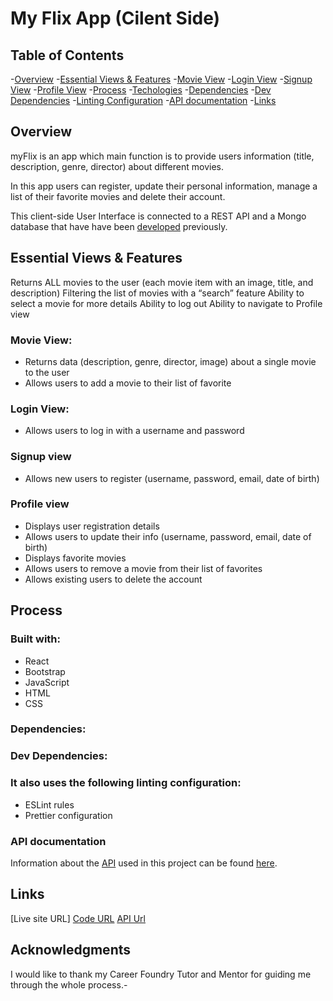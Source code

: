 # My Flix App (Cilent Side)

## Table of Contents

-[Overview](#overview)
-[Essential Views & Features](#essential-views--features)
  -[Movie View](#movie-view)
  -[Login View](#login-view)
  -[Signup View](#signup-view)
  -[Profile View](#profile-view)
-[Process](#process)
  -[Techologies](#built-with)
  -[Dependencies](#dependencies)
  -[Dev Dependencies](#dev-dependencies)
  -[Linting Configuration](#it-also-uses-the-following-linting-configuration)
  -[API documentation](#api-documentation)
-[Links](#links)



## Overview
myFlix is an app which main function is to provide users information (title, description, genre, director) about different movies.

In this app users can register, update their personal information, manage a list of their favorite movies and delete their account.

This client-side User Interface is connected to a REST API and a Mongo database that have have been [developed](https://github.com/GabCB/movie-web-app) previously.

## Essential Views & Features
Returns ALL movies to the user (each movie item with an image, title, and description)
Filtering the list of movies with a “search” feature
Ability to select a movie for more details
Ability to log out
Ability to navigate to Profile view

### Movie View:
- Returns data (description, genre, director, image) about a single movie to the user
- Allows users to add a movie to their list of favorite

### Login View:
- Allows users to log in with a username and password

### Signup view
- Allows new users to register (username, password, email, date of birth)

### Profile view
- Displays user registration details
- Allows users to update their info (username, password, email, date of birth)
- Displays favorite movies
- Allows users to remove a movie from their list of favorites
- Allows existing users to delete the account

## Process

### Built with:
- React
- Bootstrap
- JavaScript
- HTML
- CSS

### Dependencies:

### Dev Dependencies:

### It also uses the following linting configuration:
- ESLint rules
- Prettier configuration

### API documentation
Information about the [API](https://github.com/GabCB/movie-web-app) used in this project can be found [here](https://moviewebapp.herokuapp.com/documentation.html).

## Links
[Live site URL]
[Code URL](https://github.com/GabCB/myFlix-client/tree/myFlix-client_3.9)
[API Url](https://moviewebapp.herokuapp.com/)

## Acknowledgments

I would like to thank my Career Foundry Tutor and Mentor for guiding me through the whole process.-